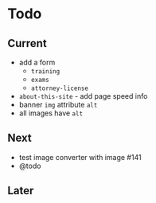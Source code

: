 # Todo

## Current

- add a form
  - `training`
  - `exams`
  - `attorney-license`
- `about-this-site` - add page speed info
- banner `img` attribute `alt`
- all images have `alt`

## Next

- test image converter with image #141
- @todo

## Later
